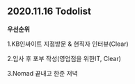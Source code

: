 ## 2020.11.16 Todolist

**우선순위**

1.KB인싸이트 지점방문 & 현직자 인터뷰(Clear)

2.입사 후 포부 작성(영업점을 위한IT, Clear)

3.Nomad 끝내고 한준 저녁

